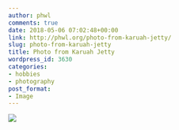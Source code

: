 ```yaml
---
author: phwl
comments: true
date: 2018-05-06 07:02:48+00:00
link: http://phwl.org/photo-from-karuah-jetty/
slug: photo-from-karuah-jetty
title: Photo from Karuah Jetty
wordpress_id: 3630
categories:
- hobbies
- photography
post_format:
- Image
---
```


[![](http://phwl.org/wp-content/uploads/2018/05/DSC_5851-681x1024.jpg)](http://phwl.org/wp-content/uploads/2018/05/DSC_5851.jpg)
